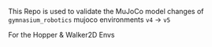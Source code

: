 This Repo is used to validate the MuJoCo model changes of `gymnasium_robotics` mujoco environments `v4` -> `v5`

For the Hopper & Walker2D Envs
